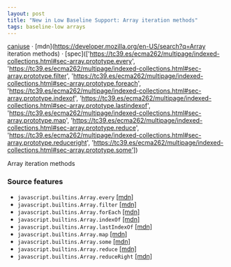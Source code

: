 ```yaml
---
layout: post
title: "New in Low Baseline Support: Array iteration methods"
tags: baseline-low arrays
---
```


[caniuse](https://caniuse.com/?search=array-iteration-methods) · [mdn](https://developer.mozilla.org/en-US/search?q=Array iteration methods) · [spec](['https://tc39.es/ecma262/multipage/indexed-collections.html#sec-array.prototype.every', 'https://tc39.es/ecma262/multipage/indexed-collections.html#sec-array.prototype.filter', 'https://tc39.es/ecma262/multipage/indexed-collections.html#sec-array.prototype.foreach', 'https://tc39.es/ecma262/multipage/indexed-collections.html#sec-array.prototype.indexof', 'https://tc39.es/ecma262/multipage/indexed-collections.html#sec-array.prototype.lastindexof', 'https://tc39.es/ecma262/multipage/indexed-collections.html#sec-array.prototype.map', 'https://tc39.es/ecma262/multipage/indexed-collections.html#sec-array.prototype.reduce', 'https://tc39.es/ecma262/multipage/indexed-collections.html#sec-array.prototype.reduceright', 'https://tc39.es/ecma262/multipage/indexed-collections.html#sec-array.prototype.some'])

Array iteration methods

### Source features

- ``javascript.builtins.Array.every`` [[mdn]](https://developer.mozilla.org/en-US/search?q=javascript.builtins.Array.every)
- ``javascript.builtins.Array.filter`` [[mdn]](https://developer.mozilla.org/en-US/search?q=javascript.builtins.Array.filter)
- ``javascript.builtins.Array.forEach`` [[mdn]](https://developer.mozilla.org/en-US/search?q=javascript.builtins.Array.forEach)
- ``javascript.builtins.Array.indexOf`` [[mdn]](https://developer.mozilla.org/en-US/search?q=javascript.builtins.Array.indexOf)
- ``javascript.builtins.Array.lastIndexOf`` [[mdn]](https://developer.mozilla.org/en-US/search?q=javascript.builtins.Array.lastIndexOf)
- ``javascript.builtins.Array.map`` [[mdn]](https://developer.mozilla.org/en-US/search?q=javascript.builtins.Array.map)
- ``javascript.builtins.Array.some`` [[mdn]](https://developer.mozilla.org/en-US/search?q=javascript.builtins.Array.some)
- ``javascript.builtins.Array.reduce`` [[mdn]](https://developer.mozilla.org/en-US/search?q=javascript.builtins.Array.reduce)
- ``javascript.builtins.Array.reduceRight`` [[mdn]](https://developer.mozilla.org/en-US/search?q=javascript.builtins.Array.reduceRight)
